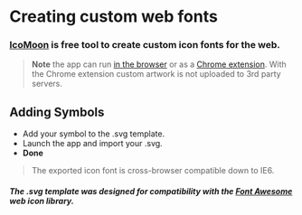 Creating custom web fonts
=========================

### [IcoMoon](http://icomoon.io/#home) is free tool to create custom icon fonts for the web. 

> **Note** the app can run [in the browser](http://icomoon.io/app/) or as a [Chrome extension](https://chrome.google.com/webstore/detail/icomoon/kppingdhhalimbaehfmhldppemnmlcjd). 
> With the Chrome extension custom artwork is not uploaded to 3rd party servers.


## Adding Symbols
* Add your symbol to the .svg template. 
* Launch the app and import your .svg.
* **Done**

> The exported icon font is cross-browser compatible down to IE6.


##### The .svg template was designed for compatibility with the [Font Awesome](http://fortawesome.github.io/Font-Awesome/) web icon library.
 
